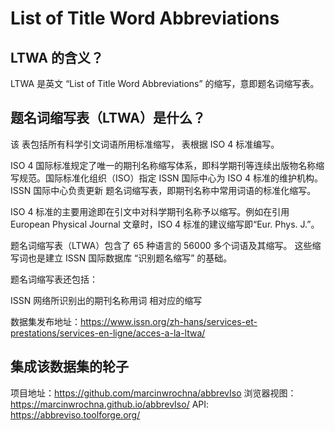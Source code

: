 # List of Title Word Abbreviations

## LTWA 的含义？

LTWA 是英文 “List of Title Word Abbreviations” 的缩写，意即题名词缩写表。

## 题名词缩写表（LTWA）是什么？

该 表包括所有科学引文词语所用标准缩写， 表根据 ISO 4 标准编写。

ISO 4 国际标准规定了唯一的期刊名称缩写体系，即科学期刊等连续出版物名称缩写规范。国际标准化组织（ISO）指定 ISSN 国际中心为 ISO 4 标准的维护机构。ISSN 国际中心负责更新 题名词缩写表，即期刊名称中常用词语的标准化缩写。

ISO 4 标准的主要用途即在引文中对科学期刊名称予以缩写。例如在引用 European Physical Journal 文章时，ISO 4 标准的建议缩写即“Eur. Phys. J.”。

题名词缩写表（LTWA）包含了 65 种语言的 56000 多个词语及其缩写。
这些缩写词也是建立 ISSN 国际数据库 “识别题名缩写” 的基础。

题名词缩写表还包括：

ISSN 网络所识别出的期刊名称用词
相对应的缩写

数据集发布地址：<https://www.issn.org/zh-hans/services-et-prestations/services-en-ligne/acces-a-la-ltwa/>

## 集成该数据集的轮子

项目地址：<https://github.com/marcinwrochna/abbrevIso>
浏览器视图：<https://marcinwrochna.github.io/abbrevIso/>
API: <https://abbreviso.toolforge.org/>
